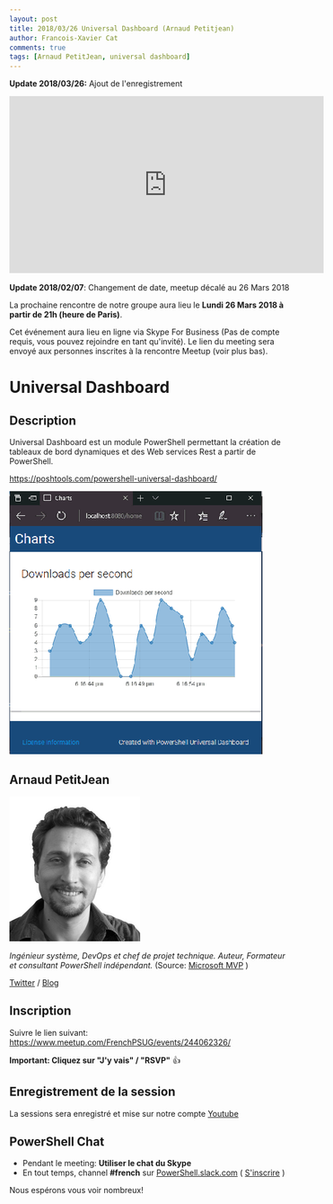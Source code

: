 ```yaml
---
layout: post
title: 2018/03/26 Universal Dashboard (Arnaud Petitjean)
author: Francois-Xavier Cat
comments: true
tags: [Arnaud PetitJean, universal dashboard]
---
```


**Update 2018/03/26:** Ajout de l'enregistrement

<iframe width="560" height="315" src="https://www.youtube.com/embed/9BCoX3WJYf4" frameborder="0" allow="autoplay; encrypted-media" allowfullscreen></iframe>

**Update 2018/02/07**: Changement de date, meetup décalé au 26 Mars 2018

La prochaine rencontre de notre groupe aura lieu le **Lundi 26 Mars 2018 à partir de 21h (heure de Paris)**.

Cet événement aura lieu en ligne via Skype For Business (Pas de compte requis, vous pouvez rejoindre en tant qu'invité).
Le lien du meeting sera envoyé aux personnes inscrites à la rencontre Meetup (voir plus bas).

# Universal Dashboard

## Description

Universal Dashboard est un module PowerShell permettant la création de tableaux de bord dynamiques et des Web services Rest a partir de PowerShell.

https://poshtools.com/powershell-universal-dashboard/

![image-center](/images/2018/2018-02-03-FrPSUG15-ArnaudPetitjean\chart.gif)

## Arnaud PetitJean

![image-center](/images\presenters\arnaud_petitjean.png)

<i>Ingénieur système, DevOps et chef de projet technique. Auteur, Formateur et consultant PowerShell indépendant.</i> (Source: [Microsoft MVP](https://mvp.microsoft.com/en-us/PublicProfile/4012796?fullName=Arnaud%20%20Petitjean) )

[Twitter](https://twitter.com/apetitjean) / [Blog](http://www.powershell-scripting.com)

## Inscription

Suivre le lien suivant: https://www.meetup.com/FrenchPSUG/events/244062326/

**Important: Cliquez sur "J'y vais" / "RSVP"** 👍

## Enregistrement de la session

La sessions sera enregistré et mise sur notre compte [Youtube](https://www.youtube.com/frenchpowershellusergroup)

## PowerShell Chat

* Pendant le meeting: **Utiliser le chat du Skype**
* En tout temps, channel **#french** sur [PowerShell.slack.com](https://powershell.slack.com/Slack) ( [S'inscrire](http://slack.poshcode.org/) )

Nous espérons vous voir nombreux!

